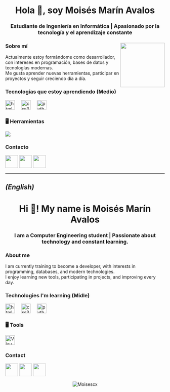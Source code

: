 <h1 align="center">Hola 👋, soy Moisés Marín Avalos</h1>
<h3 align="center">Estudiante de Ingeniería en Informática | Apasionado por la tecnología y el aprendizaje constante</h3>


###

<img align="right" height="140" src="https://steamuserimages-a.akamaihd.net/ugc/2478742102074892818/44C773869DD0E61F9A423D03FB4DFE1A4F33A1FA/?imw=128&imh=128&ima=fit&impolicy=Letterbox&imcolor=%23000000&letterbox=true.gif"  />

###

### Sobre mí
Actualmente estoy formándome como desarrollador, con intereses en programación, bases de datos y tecnologías modernas.  
Me gusta aprender nuevas herramientas, participar en proyectos y seguir creciendo día a día.

###

### Tecnologías que estoy aprendiendo (Medio)

<div align="left">
  <img src="https://cdn.jsdelivr.net/gh/devicons/devicon/icons/html5/html5-original.svg" height="30" alt="html5 logo" />
  <img width="12" />
  <img src="https://cdn.jsdelivr.net/gh/devicons/devicon/icons/css3/css3-original.svg" height="30" alt="css3 logo" />
  <img width="12" />
  <img src="https://cdn.jsdelivr.net/gh/devicons/devicon/icons/python/python-original.svg" height="30" alt="python logo" />
  <img width="12" />
</div>

### 🖥️ Herramientas

<div align="left">
<img src="https://cdn.jsdelivr.net/gh/devicons/devicon@latest/icons/vscode/vscode-original.svg" />
</div>

###

### Contacto

<p align="left">
  <a href="https://www.instagram.com/moisecx_/" target="blank"><img src="https://img.icons8.com/fluency/48/000000/instagram-new.png" width="40" /></a>
  <a href="https://discordapp.com/users/1093246813135454299" target="blank"><img src="https://img.icons8.com/fluency/48/000000/discord-logo.png" width="40" /></a>
<a href="https://www.linkedin.com/in/moises-marín-avalos-2b677327a/" target="blank"><img src="https://img.icons8.com/fluency/48/000000/linkedin.png" width="40" /></a>
</p>

---

## *(English)*

<h1 align="center">Hi 👋! My name is Moisés Marín Avalos</h1>
<h3 align="center">I am a Computer Engineering student | Passionate about technology and constant learning.</h3>


### About me
I am currently training to become a developer, with interests in programming, databases, and modern technologies.  
I enjoy learning new tools, participating in projects, and improving every day.

### Technologies I'm learning (Midle)

<div align="left">
  <img src="https://cdn.jsdelivr.net/gh/devicons/devicon/icons/html5/html5-original.svg" height="30" alt="html5 logo" />
  <img width="12" />
  <img src="https://cdn.jsdelivr.net/gh/devicons/devicon/icons/css3/css3-original.svg" height="30" alt="css3 logo" />
  <img width="12" />
  <img src="https://cdn.jsdelivr.net/gh/devicons/devicon/icons/python/python-original.svg" height="30" alt="python logo" />
  <img width="12" />
</div>

### 🖥️ Tools

<div align="left">
  <img src="https://cdn.jsdelivr.net/gh/devicons/devicon/icons/visualstudio/visualstudio-plain.svg" height="30" alt="Visual Studio" />
</div>

### Contact

<p align="left">
  <a href="https://www.instagram.com/moisecx_/" target="blank"><img src="https://img.icons8.com/fluency/48/000000/instagram-new.png" width="40" /></a>
  <a href="https://discordapp.com/users/1093246813135454299" target="blank"><img src="https://img.icons8.com/fluency/48/000000/discord-logo.png" width="40" /></a>
 <a href="https://www.linkedin.com/in/moises-marín-avalos-2b677327a/" target="blank"><img src="https://img.icons8.com/fluency/48/000000/linkedin.png" width="40" /></a>
</p>

<p align="center">
  <img src="https://komarev.com/ghpvc/?username=Moisescx&label=Profile+views&color=6A5ACD&style=flat" alt="Moisescx" />
</p>


###
<!---
Moisescx/Moisescx is a ✨ special ✨ repository because its `README.md` (this file) appears on your GitHub profile.
You can click the Preview link to take a look at your changes.
--->
